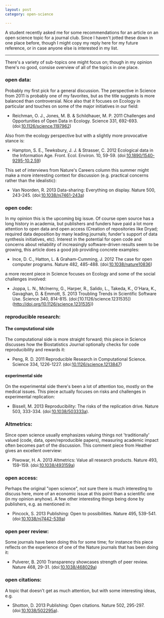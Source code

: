 ```yaml
---
layout: post
category: open-science

---
```




A student recently asked me for some recommendations for an article on an open science topic for a journal club.  Since I haven't jotted these down in one place before, though I might copy my reply here for my future reference, or in case anyone else is interested in my list.  

----------------

There's a variety of sub-topics one might focus on; though in my opinion there's no good, consise overview of all of the topics in one place. 

### open data: 

Probably my first pick for a general discussion.  The perspective in Science from 2011 is probably one of my favorites, but as the title suggests is more balanced than controversial.  Nice also that it focuses on Ecology in particular and touches on some of the major initiatives in our field:

- Reichman, O. J., Jones, M. B. & Schildhauer, M. P. 2011 Challenges and Opportunities of Open Data in Ecology. Science 331, 692-693. (doi:[10.1126/science.1197962](http://doi.org/10.1126/science.1197962))

Also from the ecology perspective but with a slightly more provocative stance is: 

- Hampton, S. E., Tewksbury, J. J. & Strasser, C. 2012 Ecological data in the Information Age. Front. Ecol. Environ. 10, 59-59. (doi:[10.1890/1540-9295-10.2.59](http://doi.org/10.1890/1540-9295-10.2.59))

This set of interviews from Nature's Careers column this summer might make a more interesting context for discussion (e.g. practical concerns rather than the idealistic):

- Van Noorden, R. 2013 Data-sharing: Everything on display. Nature 500, 243-245. (doi:[10.1038/nj7461-243a](http://doi.org/10.1038/nj7461-243a))


### open code: 

In my opinion this is the upcoming big issue.  Of course open source has a long history in academia, but publishers and funders have paid a lot more attention to open data and open access (Creation of repositories like Dryad; required data deposition by many leading journals; funder's support of data synthesis initiatives, etc).  Interest in the potential for open code and concerns about reliability of increasingly software-driven results seem to be growing, this article does a good job providing concrete examples:

- Ince, D. C., Hatton, L. & Graham-Cumming, J. 2012 The case for open computer programs. Nature 482, 485-488. (doi:[10.1038/nature10836](http://doi.org/10.1038/nature10836))

a more recent piece in Science focuses on Ecology and some of the social challenges involved: 

-  Joppa, L. N., McInerny, G., Harper, R., Salido, L., Takeda, K., O'Hara, K., Gavaghan, D. & Emmott, S. 2013 Troubling Trends in Scientific Software Use. Science 340, 814-815. (doi:[10.1126/science.1231535])(http://doi.org/10.1126/science.1231535))

### reproducible research: 
 
####  The computational side 

The computational side is more straight forward; this piece in Science discusses how the Biostatistics Journal optionally checks for code reproducibility and rewards it:

-  Peng, R. D. 2011 Reproducible Research in Computational Science. Science 334, 1226-1227. (doi:[10.1126/science.1213847](http://doi.org/10.1126/science.1213847))

#### experimental side

On the experimental side there's been a lot of attention too, mostly on the medical issues.  This piece actually focuses on risks and challenges in experimental replication: 

-   Bissell, M. 2013 Reproducibility: The risks of the replication drive. Nature 503, 333-334. (doi:[10.1038/503333a](http://doi.org/10.1038/503333a)).  

### Altmetrics:  

Since open science usually emphasizes valuing things not 'traditionally' valued (code, data, open/reproducible papers), measuring academic impact often becomes part of the discussion.  This comment piece from Heather gives an excellent overview:

- Piwowar, H. A. 2013 Altmetrics: Value all research products. Nature 493, 159-159. (doi:[10.1038/493159a](http://doi.org/10.1038/493159a))

### open access: 

Perhaps the original "open science", not sure there is much interesting to discuss here, more of an economic issue at this point than a scientific one (in my opinion anyhow).  A few other interesting things being done by publishers, e.g. as mentioned in: 

-  Pincock, S. 2013 Publishing: Open to possibilities. Nature 495, 539-541. (doi:[10.1038/nj7442-539a](http://doi.org/10.1038/nj7442-539a))

###  open peer review: 

Some journals have been doing this for some time; for instance this piece reflects on the experience of one of the Nature journals that has been doing it: 

-   Pulverer, B. 2010 Transparency showcases strength of peer review. Nature 468, 29-31. (doi:[10.1038/468029a](http://doi.org/10.1038/468029a))

### open citations: 

A topic that doesn't get as much attention, but with some interesting ideas, e.g. 

- Shotton, D. 2013 Publishing: Open citations. Nature 502, 295-297. (doi:[10.1038/502295a](http://doi.org/10.1038/502295a)).  


